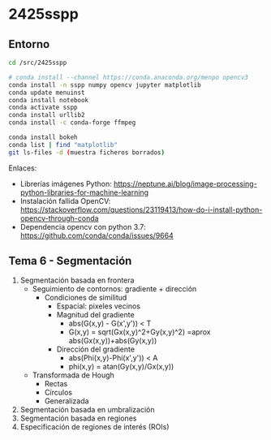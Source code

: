 # 2425sspp

## Entorno
```bash
cd /src/2425sspp

# conda install --channel https://conda.anaconda.org/menpo opencv3
conda install -n sspp numpy opencv jupyter matplotlib
conda update menuinst
conda install notebook
conda activate sspp
conda install urllib2
conda install -c conda-forge ffmpeg

conda install bokeh
conda list | find "matplotlib"
git ls-files -d (muestra ficheros borrados)

```

Enlaces:
- Librerías imágenes Python: https://neptune.ai/blog/image-processing-python-libraries-for-machine-learning
- Instalación fallida OpenCV: https://stackoverflow.com/questions/23119413/how-do-i-install-python-opencv-through-conda
- Dependencia opencv con python 3.7: https://github.com/conda/conda/issues/9664

## Tema 6 - Segmentación

1. Segmentación basada en frontera
	- Seguimiento de contornos: gradiente + dirección
		- Condiciones de similitud
			- Espacial: pixeles vecinos
			- Magnitud del gradiente
				- abs(G(x,y) - G(x',y')) < T
				- G(x,y) = sqrt(Gx(x,y)^2+Gy(x,y)^2) =aprox abs(Gx(x,y))+abs(Gy(x,y))
			- Dirección del gradiente
				- abs(Phi(x,y)-Phi(x',y')) < A
				- phi(x,y) = atan(Gy(x,y)/Gx(x,y))
	- Transformada de Hough
		- Rectas
		- Círculos
		- Generalizada
2. Segmentación basada en umbralización
3. Segmentación basada en regiones
4. Especificación de regiones de interés (ROIs)